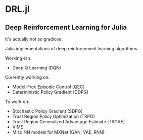 # DRL.jl

## Deep Reinforcement Learning for Julia

It's actually not so gradiose. 

Julia implementations of deep reinforcement learning algorithms.

Working-ish:
* Deep Q Learning (DQN)

Currently working on:
* Model-Free Episodic Control (QEC)
* Deterministic Policy Gradient (DDPG)

To work on:
* Stochastic Policy Gradient (SDPG)
* Trust Region Policy Optimization (TRPO)
* Trust Region Generalized Advantage Estimate (TRGAE)
* VIME
* Misc NN models for MXNet (GAN, VAE, RNN)
